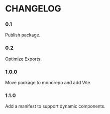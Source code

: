 # CHANGELOG

### 0.1

Publish package.

### 0.2

Optimize Exports.

### 1.0.0

Move package to monorepo and add Vite.

### 1.1.0

Add a manifest to support dynamic components.
